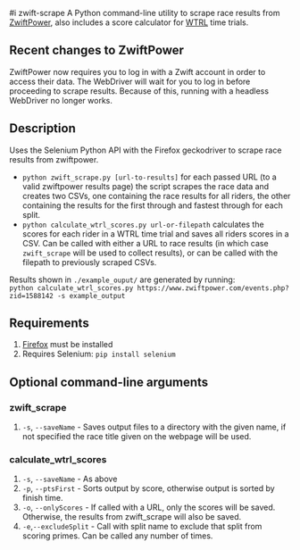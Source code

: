 #i zwift-scrape
A Python command-line utility to scrape race results from [ZwiftPower](https://zwiftpower.com), also includes a score calculator for [WTRL](https://www.wtrl.racing/) time trials.

## Recent changes to ZwiftPower

ZwiftPower now requires you to log in with a Zwift account in order to access their data. The WebDriver will wait for you to log in before proceeding to scrape results. Because of this, running with a headless WebDriver no longer works.

## Description

Uses the Selenium Python API with the Firefox geckodriver to scrape race results from zwiftpower. 
* `python zwift_scrape.py [url-to-results]` for each passed URL (to a valid zwiftpower results page) the script scrapes the race data and creates two CSVs, one containing the race results for all riders, the other containing the results for the first through and fastest through for each split. 
* `python calculate_wtrl_scores.py url-or-filepath` calculates the scores for each rider in a WTRL time trial and saves all riders scores in a CSV. Can be called with either a URL to race results (in which case `zwift_scrape` will be used to collect results), or can be called with the filepath to previously scraped CSVs.

Results shown in `./example_ouput/` are generated by running:  
 `python calculate_wtrl_scores.py https://www.zwiftpower.com/events.php?zid=1588142 -s example_output`

## Requirements
1. [Firefox](https://www.mozilla.org/en-GB/firefox/new/) must be installed
2. Requires Selenium: `pip install selenium`

## Optional command-line arguments
### zwift_scrape
1. `-s`, `--saveName` - Saves output files to a directory with the given name, if not specified the race title given on the webpage will be used.

### calculate_wtrl_scores
1. `-s`, `--saveName` - As above
2. `-p`, `--ptsFirst` - Sorts output by score, otherwise output is sorted by finish time.
3. `-o`, `--onlyScores` - If called with a URL, only the scores will be saved. Otherwise, the results from zwift_scrape will also be saved.
4. `-e`,`--excludeSplit` - Call with split name to exclude that split from scoring primes. Can be called any number of times.
